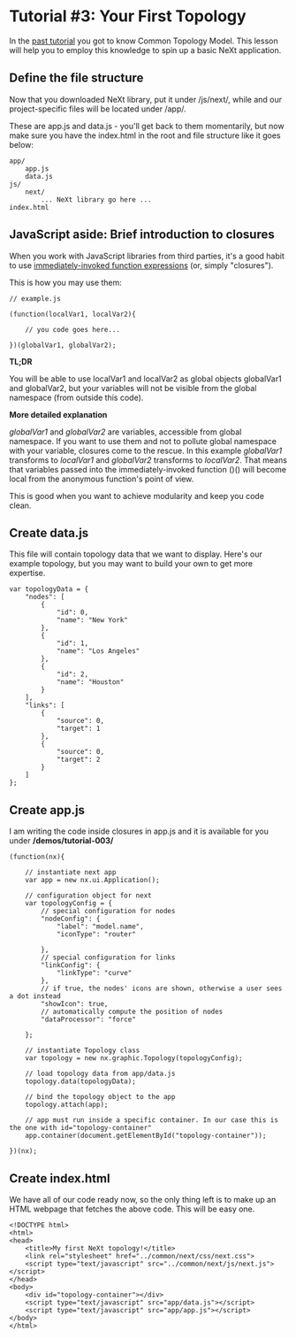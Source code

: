 # Tutorial #3: Your First Topology
In the [past tutorial](./tutorial-003.md) you got to know Common Topology Model. This lesson will help you to employ this knowledge to spin up a basic NeXt application.

## Define the file structure

Now that you downloaded NeXt library, put it under /js/next/, while and our project-specific files will be located under /app/. 

These are app.js and data.js - you'll get back to them momentarily, but now make sure you have the index.html in the root and file structure like it goes below:

```
app/
    app.js
    data.js
js/
    next/
        ... NeXt library go here ...
index.html
```

## JavaScript aside: Brief introduction to closures
When you work with JavaScript libraries from third parties, it's a good habit to use [immediately-invoked function expressions](https://en.wikipedia.org/wiki/Immediately-invoked_function_expression) (or, simply "closures"). 
 
This is how you may use them:

```
// example.js

(function(localVar1, localVar2){

    // you code goes here...

})(globalVar1, globalVar2);

```

**TL;DR**

You will be able to use localVar1 and localVar2 as global objects globalVar1 and globalVar2, but your variables will not be visible from the global namespace (from outside this code).

**More detailed explanation**


*globalVar1* and *globalVar2* are variables, accessible from global namespace. If you want to use them and not to pollute global namespace with your variable, closures come to the rescue. In this example *globalVar1* transforms to *localVar1* and *globalVar2* transforms to *localVar2*. That means that variables passed into the immediately-invoked function ()() will become local from the anonymous function's point of view.  

This is good when you want to achieve modularity and keep you code clean.

## Create data.js

This file will contain topology data that we want to display. Here's our example topology, but you may want to build your own to get more expertise.

```
var topologyData = {
	"nodes": [
		{
			"id": 0,
			"name": "New York"
		},
		{
			"id": 1,
			"name": "Los Angeles"
		},
		{
			"id": 2,
			"name": "Houston"
		}
	],
	"links": [
		{
			"source": 0,
			"target": 1
		},
		{
			"source": 0,
			"target": 2
		}
	]
};
```

## Create app.js

I am writing the code inside closures in app.js and it is available for you under **/demos/tutorial-003/**


```
(function(nx){

	// instantiate next app
	var app = new nx.ui.Application();

	// configuration object for next
	var topologyConfig = {
		// special configuration for nodes
		"nodeConfig": {
			"label": "model.name",
			"iconType": "router"

		},
		// special configuration for links
		"linkConfig": {
			"linkType": "curve"
		},
		// if true, the nodes' icons are shown, otherwise a user sees a dot instead
		"showIcon": true,
		// automatically compute the position of nodes
		"dataProcessor": "force"

	};

	// instantiate Topology class
	var topology = new nx.graphic.Topology(topologyConfig);

	// load topology data from app/data.js
	topology.data(topologyData);

	// bind the topology object to the app
	topology.attach(app);

	// app must run inside a specific container. In our case this is the one with id="topology-container"
	app.container(document.getElementById("topology-container"));

})(nx);
```
## Create index.html
We have all of our code ready now, so the only thing left is to make up an HTML webpage that fetches the above code. This will be easy one.

```
<!DOCTYPE html>
<html>
<head>
	<title>My first NeXt topology!</title>
	<link rel="stylesheet" href="../common/next/css/next.css">
	<script type="text/javascript" src="../common/next/js/next.js"></script>
</head>
<body>
	<div id="topology-container"></div>
	<script type="text/javascript" src="app/data.js"></script>
	<script type="text/javascript" src="app/app.js"></script>
</body>
</html>
```